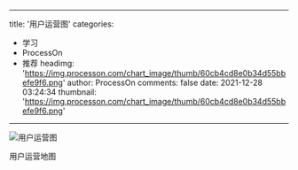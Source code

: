 
---
title: '用户运营图'
categories: 
 - 学习
 - ProcessOn
 - 推荐
headimg: 'https://img.processon.com/chart_image/thumb/60cb4cd8e0b34d55bbefe9f6.png'
author: ProcessOn
comments: false
date: 2021-12-28 03:24:34
thumbnail: 'https://img.processon.com/chart_image/thumb/60cb4cd8e0b34d55bbefe9f6.png'
---

<div>   
<img class="thumb" alt="用户运营图" src="https://img.processon.com/chart_image/thumb/60cb4cd8e0b34d55bbefe9f6.png" referrerpolicy="no-referrer">
<p>用户运营地图</p>  
</div>
            